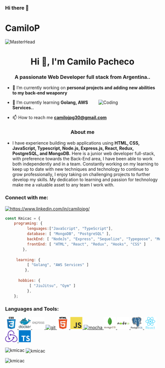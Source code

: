 ### Hi there 👋

# CamiloP

![MasterHead](https://github.com/Kmicac/Kmicac/assets/97492844/72e6e5dc-a34c-4217-bb2b-eaa1ea968b5c)
<h1 align="center">Hi 👋, I'm Camilo Pacheco</h1>
<h3 align="center">A passionate Web Developer full stack from Argentina..</h3>

- 🔭 I’m currently working on **personal projects and adding new abilities to my back-end weaponry**

<img align="right" alt="Coding" width="200" src="https://raw.githubusercontent.com/TheDudeThatCode/TheDudeThatCode/master/Assets/Developer.gif">

- 🌱 I’m currently learning **Golang, AWS Services..**

- 📫 How to reach me **camilojpg30@gmail.com**

<h3 align="center">About me</h3>

- I have experience building web applications using **HTML, CSS, JavaScript, Typescript, Node.js, Express.js, React, Redux, PostgreSQL, 
  and MongoDB.** Here is a junior web developer full-stack, with preference towards the Back-End area, I have been able to work both 
  independently and in a team. Constantly working on my learning to keep up to date with new techniques and technology to continue to 
  grow professionally, I enjoy taking on challenging projects to further develop my skills. My dedication to learning and passion for 
  technology make me a valuable asset to any team I work with.
       

<h3 align="left">Connect with me:</h3>
<p align="left">
<a href="https://linkedin.com/in/https://www.linkedin.com/in/camilojpg/" target="blank"><img align="center" src="https://raw.githubusercontent.com/rahuldkjain/github-profile-readme-generator/master/src/images/icons/Social/linked-in-alt.svg" alt="https://www.linkedin.com/in/camilojpg/" height="30" width="40" /></a>
</p>

```javascript
const Kmicac = {
    programing: {
          lenguages:["JavaScript", "TypeScript"],
          database: [ "MongoDB", "PostgreSQL" ],
          backEnd: [ "NodeJs", "Express", "Sequelize", "Typegoose", "Mongoose" ],
          frontEnd: [ "HTML", "React", "Redux", "Hooks", "CSS" ]
        },

     learning: {
          [ "Golang", "AWS Services" ]
         },

      hobbies: {
           [ "JiuJitsu", "Gym" ] 
          },
    };
```

<h3 align="left">Languages and Tools:</h3>
<p align="left"> <a href="https://www.w3schools.com/css/" target="_blank" rel="noreferrer"> <img src="https://raw.githubusercontent.com/devicons/devicon/master/icons/css3/css3-original-wordmark.svg" alt="css3" width="40" height="40"/> </a> <a href="https://www.docker.com/" target="_blank" rel="noreferrer"> <img src="https://raw.githubusercontent.com/devicons/devicon/master/icons/docker/docker-original-wordmark.svg" alt="docker" width="40" height="40"/> </a> <a href="https://expressjs.com" target="_blank" rel="noreferrer"> <img src="https://raw.githubusercontent.com/devicons/devicon/master/icons/express/express-original-wordmark.svg" alt="express" width="40" height="40"/> </a> <a href="https://git-scm.com/" target="_blank" rel="noreferrer"> <img src="https://www.vectorlogo.zone/logos/git-scm/git-scm-icon.svg" alt="git" width="40" height="40"/> </a> <a href="https://www.w3.org/html/" target="_blank" rel="noreferrer"> <img src="https://raw.githubusercontent.com/devicons/devicon/master/icons/html5/html5-original-wordmark.svg" alt="html5" width="40" height="40"/> </a> <a href="https://developer.mozilla.org/en-US/docs/Web/JavaScript" target="_blank" rel="noreferrer"> <img src="https://raw.githubusercontent.com/devicons/devicon/master/icons/javascript/javascript-original.svg" alt="javascript" width="40" height="40"/> </a> <a href="https://mochajs.org" target="_blank" rel="noreferrer"> <img src="https://www.vectorlogo.zone/logos/mochajs/mochajs-icon.svg" alt="mocha" width="40" height="40"/> </a> <a href="https://www.mongodb.com/" target="_blank" rel="noreferrer"> <img src="https://raw.githubusercontent.com/devicons/devicon/master/icons/mongodb/mongodb-original-wordmark.svg" alt="mongodb" width="40" height="40"/> </a> <a href="https://nodejs.org" target="_blank" rel="noreferrer"> <img src="https://raw.githubusercontent.com/devicons/devicon/master/icons/nodejs/nodejs-original-wordmark.svg" alt="nodejs" width="40" height="40"/> </a> <a href="https://www.postgresql.org" target="_blank" rel="noreferrer"> <img src="https://raw.githubusercontent.com/devicons/devicon/master/icons/postgresql/postgresql-original-wordmark.svg" alt="postgresql" width="40" height="40"/> </a> <a href="https://reactjs.org/" target="_blank" rel="noreferrer"> <img src="https://raw.githubusercontent.com/devicons/devicon/master/icons/react/react-original-wordmark.svg" alt="react" width="40" height="40"/> </a> <a href="https://redux.js.org" target="_blank" rel="noreferrer"> <img src="https://raw.githubusercontent.com/devicons/devicon/master/icons/redux/redux-original.svg" alt="redux" width="40" height="40"/> </a> <a href="https://www.typescriptlang.org/" target="_blank" rel="noreferrer"> <img src="https://raw.githubusercontent.com/devicons/devicon/master/icons/typescript/typescript-original.svg" alt="typescript" width="40" height="40"/> </a> </p>

<p><img align="left" src="https://github-readme-stats.vercel.app/api/top-langs?username=kmicac&show_icons=true&locale=en&layout=compact" alt="kmicac" /></p>

<p>&nbsp;<img align="center" src="https://github-readme-stats.vercel.app/api?username=kmicac&show_icons=true&locale=en" alt="kmicac" /></p>

<p><img align="center" src="https://github-readme-streak-stats.herokuapp.com/?user=kmicac&" alt="kmicac" /></p>

<!--
**Kmicac/Kmicac** is a ✨ _special_ ✨ repository because its `README.md` (this file) appears on your GitHub profile.

Here are some ideas to get you started:

- 🔭 I’m currently working on ...
- 🌱 I’m currently learning ...
- 👯 I’m looking to collaborate on ...
- 🤔 I’m looking for help with ...
- 💬 Ask me about ...
- 📫 How to reach me: ...
- 😄 Pronouns: ...
- ⚡ Fun fact: ...
-->
